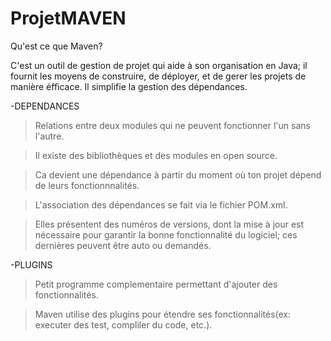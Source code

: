 # ProjetMAVEN
Qu'est ce que Maven?

C'est un outil de gestion de projet qui aide à son organisation en Java; il fournit les moyens de construire, de déployer, et de gerer les projets de manière éfficace.
Il simplifie la gestion des dépendances.

 -DEPENDANCES
 
>Relations entre deux modules qui ne peuvent fonctionner l'un sans l'autre.

>Il existe des bibliothèques et des modules en open source.

>Ca devient une dépendance à partir du moment où ton projet dépend de leurs fonctionnnalités.

>L'association des dépendances se fait via le fichier POM.xml.

>Elles présentent des numéros de versions, dont la mise à jour est nécessaire pour garantir la bonne fonctionnalité du logiciel; ces dernières peuvent être auto ou demandés.

-PLUGINS

>Petit programme complementaire permettant d'ajouter des fonctionnalités.

>Maven utilise des plugins pour étendre ses fonctionnalités(ex: executer des test, compliler du code, etc.).

